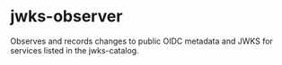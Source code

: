 # jwks-observer

Observes and records changes to public OIDC metadata and JWKS for services listed in the jwks-catalog.

